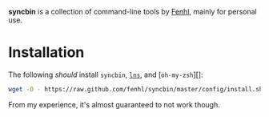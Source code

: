 **syncbin** is a collection of command-line tools by [Fenhl][], mainly for personal use.

Installation
============

The following *should* install `syncbin`, [`lns`][lns], and [`oh-my-zsh`][]:

```sh
wget -O - https://raw.github.com/fenhl/syncbin/master/config/install.sh | sh
```

From my experience, it's almost guaranteed to not work though.

[Fenhl]: http://fenhl.net/ (Fenhl)
[lns]: http://www.chiark.greenend.org.uk/~sgtatham/utils/lns.html (man page for lns)
[oh-my-zsh]: https://github.com/robbyrussell/oh-my-zsh (github: robbyrussell: oh-my-zsh)

